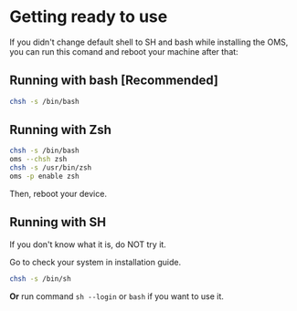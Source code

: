 # Getting ready to use

If you didn't change default shell to SH and bash while installing the OMS, you can run this comand and reboot your machine after that:

## Running with bash [Recommended]

```bash
chsh -s /bin/bash
```

## Running with Zsh

```bash
chsh -s /bin/bash
oms --chsh zsh
chsh -s /usr/bin/zsh
oms -p enable zsh
```

Then, reboot your device.

## Running with SH

If you don't know what it is, do NOT try it.

Go to check your system in installation guide.

```bash
chsh -s /bin/sh
```

**Or** run command `sh --login` or `bash` if you want to use it.
